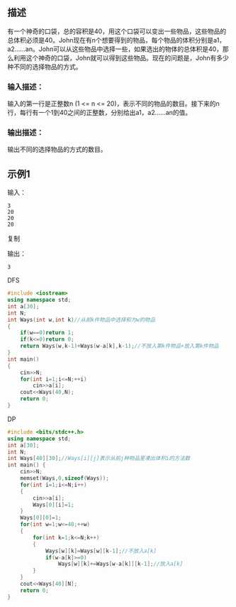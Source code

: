 ## 描述

有一个神奇的口袋，总的容积是40，用这个口袋可以变出一些物品，这些物品的总体积必须是40。John现在有n个想要得到的物品，每个物品的体积分别是a1，a2……an。John可以从这些物品中选择一些，如果选出的物体的总体积是40，那么利用这个神奇的口袋，John就可以得到这些物品。现在的问题是，John有多少种不同的选择物品的方式。

### 输入描述：

输入的第一行是正整数n (1 <= n <= 20)，表示不同的物品的数目。接下来的n行，每行有一个1到40之间的正整数，分别给出a1，a2……an的值。

### 输出描述：

输出不同的选择物品的方式的数目。

## 示例1

输入：

```
3
20
20
20
```

复制

输出：

```
3
```





DFS

```c++
#include <iostream>
using namespace std;
int a[30];
int N;
int Ways(int w,int k)//从前k件物品中选择和为w的物品
{
    if(w==0)return 1;
    if(k<=0)return 0;
    return Ways(w,k-1)+Ways(w-a[k],k-1);//不放入第k件物品+放入第k件物品
}
int main() 
{
    cin>>N;
    for(int i=1;i<=N;++i)
        cin>>a[i];
    cout<<Ways(40,N);
    return 0;
}
```

DP

```c++
#include <bits/stdc++.h>
using namespace std;
int a[30];
int N;
int Ways[40][30];//Ways[i][j]表示从前j种物品里凑出体积i的方法数
int main() {
    cin>>N;
    memset(Ways,0,sizeof(Ways));
    for(int i=1;i<=N;i++)
    {
        cin>>a[i];
        Ways[0][i]=1;
    }
    Ways[0][0]=1;
    for(int w=1;w<=40;++w)
    {
        for(int k=1;k<=N;k++)
        {
            Ways[w][k]=Ways[w][k-1];//不放入a[k]
            if(w-a[k]>=0)
                Ways[w][k]+=Ways[w-a[k]][k-1];//放入a[k]
        }
    }
    cout<<Ways[40][N];
    return 0;
}
```

